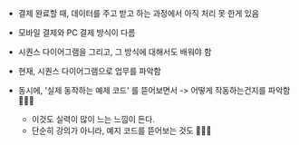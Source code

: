 
- 결제 완료할 때, 데이터를 주고 받고 하는 과정에서 아직 처리 못 한게 있음 

- 모바일 결제와 PC 결제 방식이 다름 

- 시퀀스 다이어그램을 그리고, 그 방식에 대해서도 배워야 함 

- 현재, 시퀀스 다이어그램으로 업무를 파악함 


- 동시에, '실제 동작하는 예제 코드' 를 뜯어보면서 -> 어떻게 작동하는건지를 파악함 🌟🌟🌟 
    - 이것도 실력이 많이 느는 느낌이 든다. 
    - 단순히 강의가 아니라, 예지 코드를 뜯어보는 것도 🌟🌟🌟 